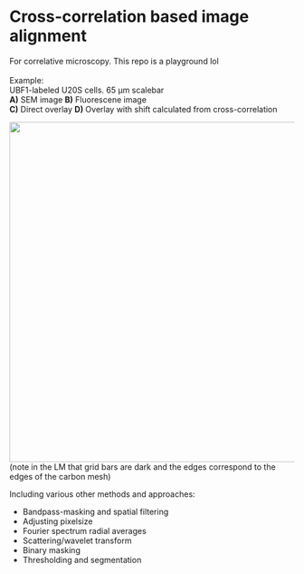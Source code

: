  # Cross-correlation based image alignment
 
 For correlative microscopy. This repo is a playground lol\
 \
 Example:\
 UBF1-labeled U20S cells. 65 μm scalebar\
 **A)** SEM image **B)** Fluorescene image\
 **C)** Direct overlay **D)** Overlay with shift calculated from cross-correlation
 
<img src="https://user-images.githubusercontent.com/103127272/215934511-0fe74709-caec-40e2-a267-7320921c60db.png" width="600"/>
(note in the LM that grid bars are dark and the edges correspond to the edges of the carbon mesh)

Including various other methods and approaches:
* Bandpass-masking and spatial filtering
* Adjusting pixelsize
* Fourier spectrum radial averages
* Scattering/wavelet transform
* Binary masking
* Thresholding and segmentation
